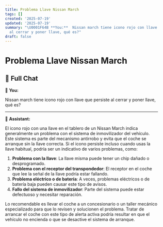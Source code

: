 ```yaml
---
title: Problema Llave Nissan March
tags: []
created: '2025-07-19'
updated: '2025-07-19'
summary: "\U0001F64B **You:**  Nissan march tiene icono rojo con llave que persiste
  al cerrar y poner llave, qué es?"
draft: false
---
```


# Problema Llave Nissan March

## 🧠 Full Chat

🙋 **You:**

Nissan march tiene icono rojo con llave que persiste al cerrar y poner llave, qué es?

---

🤖 **Assistant:**

El icono rojo con una llave en el tablero de un Nissan March indica generalmente un problema con el sistema de inmovilizador del vehículo. Este sistema es parte del mecanismo antirrobo y evita que el coche se arranque sin la llave correcta. Si el icono persiste incluso cuando usas la llave habitual, podría ser un indicativo de varios problemas, como:

1. **Problema con la llave**: La llave misma puede tener un chip dañado o desprogramado.
2. **Problema con el receptor del transpondedor**: El receptor en el coche que lee la señal de la llave podría estar fallando.
3. **Problema eléctrico o de batería**: A veces, problemas eléctricos o de batería baja pueden causar este tipo de avisos.
4. **Fallo del sistema de inmovilizador**: Parte del sistema puede estar defectuoso y necesitar reparación.

Lo recomendable es llevar el coche a un concesionario o un taller mecánico especializado para que lo revisen y solucionen el problema. Tratar de arrancar el coche con este tipo de alerta activa podría resultar en que el vehículo no encienda o que se desactive el sistema de arranque.